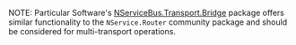 NOTE: Particular Software's [NServiceBus.Transport.Bridge](/nservicebus/bridge) package offers similar functionality to the `NService.Router` community package and should be considered for multi-transport operations.